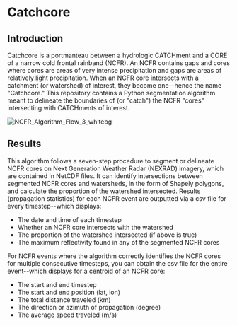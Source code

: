 # Catchcore

## Introduction

Catchcore is a portmanteau between a hydrologic CATCHment and a CORE of a narrow cold frontal rainband (NCFR). An NCFR contains gaps and cores where cores are areas of very intense precipitation and gaps are areas of relatively light precipitation. When an NCFR core intersects with a catchment (or watershed) of interest, they become one--hence the name "Catchcore." This repository contains a Python segmentation algorithm meant to delineate the boundaries of (or "catch") the NCFR "cores" intersecting with CATCHments of interest.

![NCFR_Algorithm_Flow_3_whitebg](https://github.com/user-attachments/assets/cabea51d-a825-49e3-8dad-980a2319d5cb)

## Results

This algorithm follows a seven-step procedure to segment or delineate NCFR cores on Next Generation Weather Radar (NEXRAD) imagery, which are contained in NetCDF files. It can identify intersections between segmented NCFR cores and watersheds, in the form of Shapely polygons, and calculate the proportion of the watershed intersected. Results (propagation statistics) for each NCFR event are outputted via a csv file for every timestep--which displays: 
<ul>
  <li>The date and time of each timestep</li>
  <li>Whether an NCFR core intersects with the watershed</li>
  <li>The proportion of the watershed intersected (if above is true)</li>
  <li>The maximum reflectivity found in any of the segmented NCFR cores</li>
</ul>

For NCFR events where the algorithm correctly identifies the NCFR cores for multiple consecutive timesteps, you can obtain the csv file for the entire event--which displays for a centroid of an NCFR core:
<ul>
  <li>The start and end timestep</li>
  <li>The start and end position (lat, lon)</li>
  <li>The total distance traveled (km)</li>
  <li>The direction or azimuth of propagation (degree)</li>
  <li>The average speed traveled (m/s)</li>
</ul>
